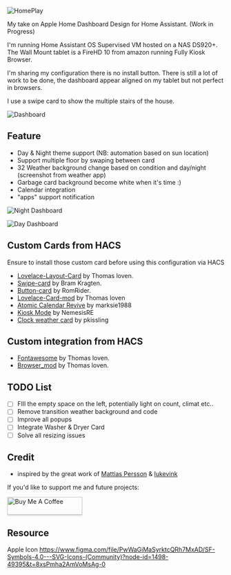 ![HomePlay](https://github.com/avenger11/Apple-HomePlay/blob/main/Repo-images/HomePlay%20Banner.png)

My take on Apple Home Dashboard Design for Home Assistant. (Work in Progress)

I'm running Home Assistant OS Supervised VM hosted on a NAS DS920+.
The Wall Mount tablet is a FireHD 10 from amazon running Fully Kiosk Browser.

I'm sharing my configuration there is no install button.
There is still a lot of work to be done, the dashboard appear aligned on my tablet but not perfect in browsers.

I use a swipe card to show the multiple stairs of the house.

![Dashboard](https://github.com/avenger11/Apple-HomePlay/blob/main/Repo-images/01.gif)

## Feature

- Day & Night theme support (NB: automation based on sun location)
- Support multiple floor by swaping between card
- 32 Weather background change based on condition and day/night (screenshot from weather app)
- Garbage card background become white when it's time :)
- Calendar integration
- "apps" support notification

![Night Dashboard](https://github.com/avenger11/Apple-HomePlay/blob/main/Repo-images/night01.png)

![Day Dashboard](https://github.com/avenger11/Apple-HomePlay/blob/main/Repo-images/day01.png)

## Custom Cards from HACS
Ensure to install those custom card before using this configuration via HACS

- [Lovelace-Layout-Card](https://github.com/thomasloven/lovelace-layout-card) by Thomas loven.
- [Swipe-card](https://github.com/bramkragten/swipe-card) by Bram Kragten.
- [Button-card](https://github.com/custom-cards/button-card) by RomRider.
- [Lovelace-Card-mod](https://github.com/thomasloven/lovelace-card-mod) by Thomas loven
- [Atomic Calendar Revive](https://github.com/totaldebug/atomic-calendar-revive) by marksie1988
- [Kiosk Mode](https://github.com/NemesisRE/kiosk-mode) by NemesisRE
- [Clock weather card](https://github.com/pkissling/clock-weather-card) by pkissling

## Custom integration from HACS
- [Fontawesome](https://github.com/thomasloven/hass-fontawesome) by Thomas loven.
- [Browser_mod](https://github.com/thomasloven/hass-browser_mod) by Thomas loven.

## TODO List
- [ ] FIll the empty space on the left, potentially light on count, climat etc..
- [ ] Remove transition weather background and code
- [ ] Improve all popups
- [ ] Integrate Washer & Dryer Card
- [ ] Solve all resizing issues

## Credit

- inspired by the great work of [Mattias Persson](https://github.com/matt8707/hass-config) & [lukevink](https://github.com/lukevink/hass-config-lajv) 


If you'd like to support me and future projects:

<a href="https://www.buymeacoffee.com/sebhome" target="_blank"><img src="https://www.buymeacoffee.com/assets/img/custom_images/orange_img.png" alt="Buy Me A Coffee" style="height: 41px !important;width: 174px !important;box-shadow: 0px 3px 2px 0px rgba(190, 190, 190, 0.5) !important;-webkit-box-shadow: 0px 3px 2px 0px rgba(190, 190, 190, 0.5) !important;" ></a>


## Resource

Apple Icon
https://www.figma.com/file/PwWaGiMaSyrktcQRh7MxAD/SF-Symbols-4.0---SVG-Icons-(Community)?node-id=1498-49395&t=8xsPmha2AmVoMsAg-0
